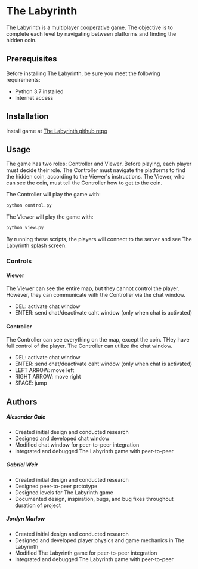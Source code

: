 # The Labyrinth

The Labyrinth is a multiplayer cooperative game. The objective is to complete each level by navigating between platforms and finding the hidden coin.

## Prerequisites

Before installing The Labyrinth, be sure you meet the following requirements:

* Python 3.7 installed
* Internet access

## Installation

Install game at [The Labyrinth github repo](https://github.com/jordynmarlow/CloudComputingFinal.git)

## Usage

The game has two roles: Controller and Viewer. Before playing, each player must decide their role. The Controller must navigate the platforms to find the hidden coin, according to the Viewer's instructions. The Viewer, who can see the coin, must tell the Controller how to get to the coin.

The Controller will play the game with:

```bash
python control.py
```

The Viewer will play the game with:

```bash
python view.py
```

By running these scripts, the players will connect to the server and see The Labyrinth splash screen.

### Controls

#### Viewer

The Viewer can see the entire map, but they cannot control the player. However, they can communicate with the Controller via the chat window.

* DEL: activate chat window
* ENTER: send chat/deactivate caht window (only when chat is activated)

#### Controller

The Controller can see everything on the map, except the coin. THey have full control of the player. The Controller can utilize the chat window.

* DEL: activate chat window
* ENTER: send chat/deactivate caht window (only when chat is activated)
* LEFT ARROW: move left
* RIGHT ARROW: move right
* SPACE: jump

## Authors

##### Alexander Gale

* Created initial design and conducted research
* Designed and developed chat window
* Modified chat window for peer-to-peer integration
* Integrated and debugged The Labyrinth game with peer-to-peer

##### Gabriel Weir

* Created initial design and conducted research
* Designed peer-to-peer prototype
* Designed levels for The Labyrinth game
* Documented design, inspiration, bugs, and bug fixes throughout duration of project

##### Jordyn Marlow

* Created initial design and conducted research
* Designed and developed player physics and game mechanics in The Labyrinth
* Modified The Labyrinth game for peer-to-peer integration
* Integrated and debugged The Labyrinth game with peer-to-peer
